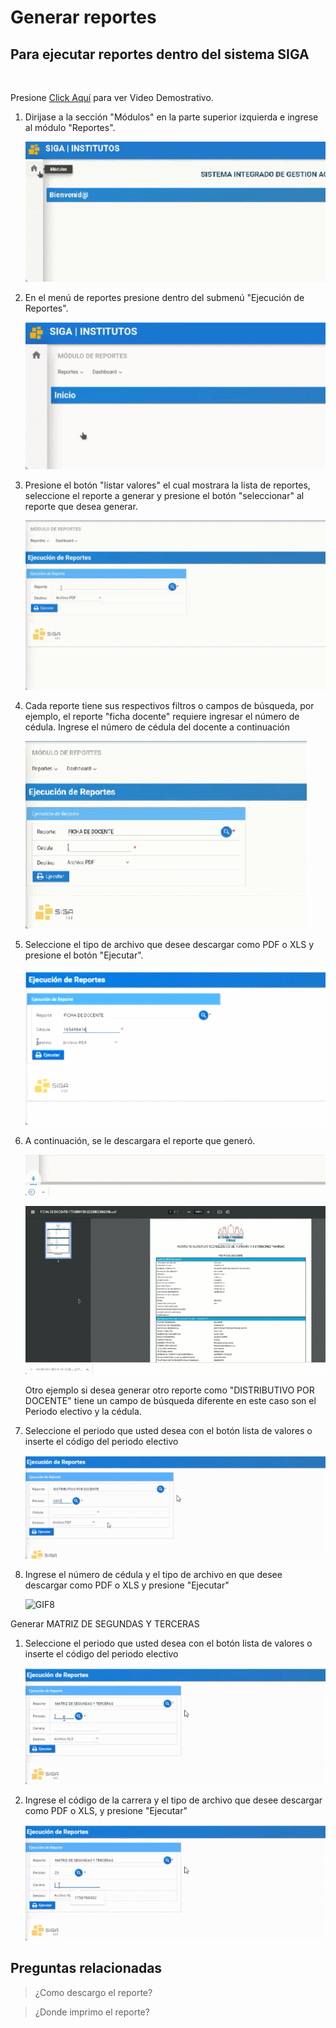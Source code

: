 # **Generar reportes**

## **Para ejecutar reportes dentro del sistema SIGA**
<br>

Presione [Click Aquí](https://youtu.be/CNDAp6I6SnY) para ver Video Demostrativo.  
1. Dirijase a la sección "Módulos" en la parte superior izquierda e ingrese al módulo "Reportes".

    ![GIF](GR_2.gif)

2. En el menú de reportes presione dentro del submenú "Ejecución de Reportes".

    ![GIF2](GR_3.gif)

3. Presione el botón "listar valores" el cual mostrara la lista de reportes, seleccione el reporte a generar y presione el botón "seleccionar" al reporte que desea generar.

    ![GIF3](GR_4.gif)

4. Cada reporte tiene sus respectivos filtros o campos de búsqueda, por ejemplo, el reporte "ficha docente" requiere ingresar el número de cédula. Ingrese el número de cédula del docente a continuación 

    ![GIF4](GR_5.gif)

5. Seleccione el tipo de archivo que desee descargar como PDF o XLS y presione el botón "Ejecutar".

    ![GIF11](GR_45.gif)

6. A continuación, se le descargara el reporte que generó.

    ![GIF5](GR_6.gif)

    ![GIF6](GR_7.gif)

    Otro ejemplo si desea generar otro reporte como "DISTRIBUTIVO POR DOCENTE" tiene un campo de búsqueda diferente en este caso son el Periodo electivo y la cédula. 

1. Seleccione el periodo que usted desea con el botón lista de valores o inserte el código del periodo electivo

    ![GIF7](GR_8.gif)

2. Ingrese el número de cédula y el tipo de archivo en que desee descargar como PDF o XLS y presione "Ejecutar"

    ![GIF8](GR_9.gif)

 Generar MATRIZ DE SEGUNDAS Y TERCERAS

1. Seleccione el periodo que usted desea con el botón lista de valores o inserte el código del periodo electivo

    ![GIF9](GR_10.gif)

2. Ingrese el código de la carrera y el tipo de archivo que desee descargar como PDF o XLS, y presione "Ejecutar"

    ![GIF10](GR_11.gif)

## **Preguntas relacionadas**

                       
> ¿Como descargo el reporte?   

> ¿Donde imprimo el reporte?           